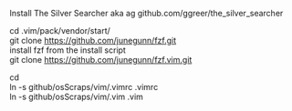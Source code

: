 Install The Silver Searcher aka ag
github.com/ggreer/the_silver_searcher

cd .vim/pack/vendor/start/    
git clone https://github.com/junegunn/fzf.git    
install fzf from the install script   
git clone https://github.com/junegunn/fzf.vim.git    

cd    
ln -s github/osScraps/vim/.vimrc .vimrc    
ln -s github/osScraps/vim/.vim .vim    

